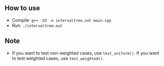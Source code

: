 ## How to use
* Compile: `g++ -O3 -o intervaltree.out main.cpp`
* Run: `./intervaltree.out`

## Note
* If you want to test non-weighted cases, use `test_uniform()`.
 If you want to test weighted cases, use `test_weighted()`.
